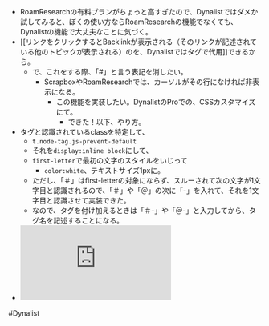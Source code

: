 - RoamResearchの有料プランがちょっと高すぎたので、Dynalistではダメか試してみると、ぼくの使い方ならRoamResearchの機能でなくても、Dynalistの機能で大丈夫なことに気づく。
- [[リンクをクリックするとBacklinkが表示される（そのリンクが記述されている他のトピックが表示される）のを、Dynalistではタグで代用]]できるから。
	- で、これをする際、「#」と言う表記を消したい。
		- ScrapboxやRoamResearchでは、カーソルがその行になければ非表示になる。
			- この機能を実装したい。DynalistのProでの、CSSカスタマイズにて。
				- できた！以下、やり方。
- タグと認識されているclassを特定して、
	- ``t.node-tag.js-prevent-default``
	- それを``display:inline block``にして、
	- ``first-letter``で最初の文字のスタイルをいじって
		- ``color:white``、テキストサイズ1pxに。
	- ただし、「＃」はfirst-letterの対象にならず、スルーされて次の文字が1文字目と認識されるので、「＃」や「＠」の次に「-」を入れて、それを1文字目と認識させて実装できた。
	- なので、タグを付け加えるときは「＃-」や「＠-」と入力してから、タグ名を記述することになる。
- ![](https://gyazo.com/4cc38832c3c6244eb5bb599282fca5fa.img)

#Dynalist 